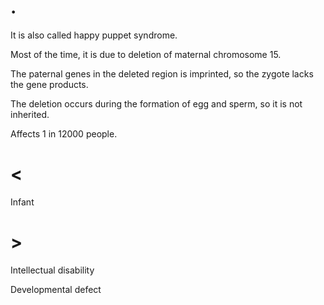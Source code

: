# .

It is also called happy puppet syndrome.

Most of the time, it is due to deletion of maternal chromosome 15.

The paternal genes in the deleted region is imprinted, so the zygote lacks the gene products.

The deletion occurs during the formation of egg and sperm, so it is not inherited.

Affects 1 in 12000 people.

# <

Infant

# >

Intellectual disability

Developmental defect
